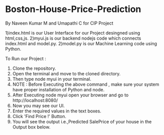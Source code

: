 # Boston-House-Price-Prediction
By Naveen Kumar M and Umapathi C for CIP Project

1)index.html is our User Interface for our Project desingned using html,css,js.
2)myui.js is our backend nodejs code which connects index.html and model.py.
2)model.py is our Machine Learning code using Python.

To Run our Project :
  1) Clone the repository.
  2) Open the terminal and move to the cloned directory.
  2) Then type node myui in your terminal.
  3) NOTE : Before Executing the above command , make sure your system have proper installation of Python and node.
  4) After Executing node myui open your browser and go to http://localhost:8080/ 
  5) Now you may see our UI.
  6) Enter the required values in the text boxes.
  7) Click 'Find Price !' Button.
  8) You will see the output i.e.,Predicted SalePrice of your house in the Output box below. 

